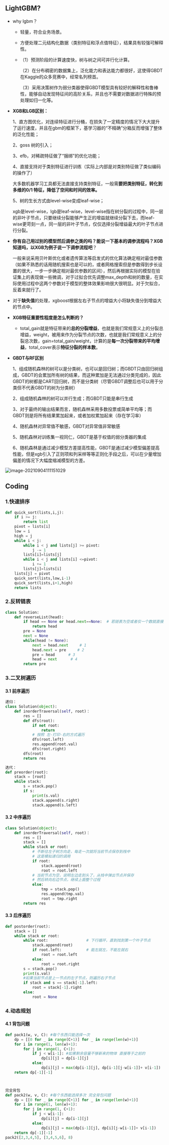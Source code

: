 ## LightGBM?

- why lgbm？

  - 轻量，符合业务场景。

  - 方便处理二元结构化数据（类别特征和浮点值特征），结果具有较强可解释性。

  - （1）预测阶段的计算速度快，树与树之间可并行化计算。 

    （2）在分布稠密的数据集上，泛化能力和表达能力都很好，这使得GBDT在Kaggle的众多竞赛中，经常名列榜首。 

    （3）采用决策树作为弱分类器使得GBDT模型具有较好的解释性和鲁棒性，能够自动发现特征间的高阶关系，并且也不需要对数据进行特殊的预处理如归一化等。

- **XGB和LGB区别：**

  1、直方图优化，对连续特征进行分桶，在损失了一定精度的情况下大大提升了运行速度，并且在gbm的框架下，基学习器的“不精确”分箱反而增强了整体的泛化性能；

  2、goss 树的引入；

  3、efb，对稀疏特征做了“捆绑”的优化功能；

  4、直接支持对于类别特征进行训练（实际上内部是对类别特征做了类似编码的操作了）

  ​	大多数机器学习工具都无法直接支持类别特征，一般需**要把类别特征，转化到多维的0/1 特征，降低了空间和时间的效率。**

  5、树的生长方式由level-wise变成leaf-wise；

  ​		xgb是level-wise，lgb是leaf-wise，level-wise指在树分裂的过程中，同一层的非叶子节点，只要继续分裂能够产生正的增益就继续分裂下去，而leaf-wise更苛刻一点，同一层的非叶子节点，仅仅选择分裂增益最大的叶子节点进行分裂。

- **你有自己用过别的模型然后调参之类的吗？能说一下基本的调参流程吗？XGB知道吗，以XGB为例子说一下调参流程吧**？

  一般来说采用贝叶斯优化或者遗传算法等启发式的优化算法确定相对最佳参数（如果不熟悉的话用随机搜索也是可以的，或者网格搜索但是参数得到步长设置的很大，一步一步确定相对最优参数的区间），然后再根据实际的模型在验证集上的表现做一些微调，对于过拟合优先调整max_depth和树的数量，在实际使用过程中这两个参数对于模型的整体效果影响很大很明显。对于欠拟合，反着来就行了。

- 对于**缺失值**的处理，xgboost根据左右子节点的增益大小将缺失值分到增益大的节点中。

- **XGB特征重要性程度是怎么判断的？**

  - total_gain就是特征带来的**总的分裂增益**，也就是我们常规意义上的分裂总增益，weight，被用来作为分裂节点的次数，也就是我们常规意义上的分裂总次数，gain=total_gain/weight，计算的是**每一次分裂带来的平均增益**，total_cover表示**特征分裂的样本数**。

- **GBDT与RF区别**

  1、组成随机森林的树可以是分类树，也可以是回归树；而GBDT只由回归树组成，GBDT的会累加所有树的结果，而这种累加是无法通过分类完成的，因此GBDT的树都是CART回归树，而不是分类树（尽管GBDT调整后也可以用于分类但不代表GBDT的树为分类树）

  2、组成随机森林的树可以并行生成；而GBDT只能是串行生成

  3、对于最终的输出结果而言，随机森林采用多数投票或简单平均等；而GBDT则是将所有结果累加起来，或者加权累加起来（存在学习率）

  4、随机森林对异常值不敏感，GBDT对异常值非常敏感

  5、随机森林对训练集一视同仁，GBDT是基于权值的弱分类器的集成

  6、随机森林是通过减少模型方差提高性能，GBDT是通过减少模型偏差提高性能，但是xgb引入了正则项和列采样等等正则化手段之后，可以在少量增加偏差的情况下大幅度缩减模型的方差。

![image-20210904111151029](C:\Users\leo\AppData\Roaming\Typora\typora-user-images\image-20210904111151029.png)



## Coding

### 1.快速排序

```python
def quick_sort(lists,i,j):
    if i >= j:
        return list
    pivot = lists[i]
    low = i
    high = j
    while i < j:
        while i < j and lists[j] >= pivot:
            j -= 1
        lists[i]=lists[j]
        while i < j and lists[i] <=pivot:
            i += 1
        lists[j]=lists[i]
    lists[j] = pivot
    quick_sort(lists,low,i-1)
    quick_sort(lists,i+1,high)
    return lists
```

### 2.反转链表

```python
class Solution:
    def reverseList(head):
        if head == None or head.next==None:  # 若链表为空或者仅一个数就直接返回
            return head 
        pre = None
        next = None
        while(head != None): 
            next = head.next     # 1
            head.next = pre     # 2
            pre = head      # 3
            head = next      # 4
        return pre
```

### 3.二叉树遍历



#### 3.1 前序遍历

```python
递归：
class Solution(object):
	def inorderTraversal(self, root)：
		res = []
		def dfs(root):
			if not root:
				return
			# 按照 左-打印-右的方式遍历	
			dfs(root.left)
			res.append(root.val)
			dfs(root.right)
		dfs(root)
		return res
```

```python
迭代：
def preorder(root):
    stack = [root]
    while stack:
        s = stack.pop()
        if s:
            print(s.val)
            stack.append(s.right)
            stack.append(s.left)
```

#### 3.2 中序遍历

```python
class Solution(object):
	def inorderTraversal(self, root)：
		res = []
		stack = []
		while stack or root:
			# 不断往左子树方向走，每走一次就将当前节点保存到栈中
			# 这是模拟递归的调用
			if root:
				stack.append(root)
				root = root.left
			# 当前节点为空，说明左边走到头了，从栈中弹出节点并保存
			# 然后转向右边节点，继续上面整个过程
			else:
				tmp = stack.pop()
				res.append(tmp.val)
				root = tmp.right
		return res
```

#### 3.3 后序遍历

```python
def postorder(root):
    stack = []
    while stack or root:
        while root:                 # 下行循环，直到找到第一个叶子节点
            stack.append(root)
            if root.left:           # 能左就左，不能左就右
                root = root.left 
            else:
                root = root.right     
        s = stack.pop()
        print(s.val)
        #如果当前节点是上一节点的左子节点，则遍历右子节点
        if stack and s == stack[-1].left: 
            root = stack[-1].right
        else:
            root = None
```

### 4.动态规划

#### 4.1 背包问题

```python
def pack1(w, v, C): #每个东西只能选择一次
    dp = [[0 for _ in range(C+1)] for _ in range(len(w)+1)]
    for i in range(1, len(w)+1):
        for j in range(1, C+1):
            if j < w[i-1]: #如果剩余容量不够新来的物体 直接等于之前的
                dp[i][j] = dp[i-1][j]
            else:
                dp[i][j] = max(dp[i-1][j], dp[i-1][j-w[i-1]]+ v[i-1])
    return dp[-1][-1]



完全背包
def pack2(w, v, C): #每个东西能选择多次 完全背包问题
    dp = [[0 for _ in range(C+1)] for _ in range(len(w)+1)]
    for i in range(1, len(w)+1):
        for j in range(1, C+1):
            if j < w[i-1]:
                dp[i][j] = dp[i-1][j]
            else:
                dp[i][j] = max(dp[i-1][j], dp[i][j-w[i-1]]+ v[i-1])
    return dp[-1][-1]
pack2([2,3,4,5], [3,4,5,6], 8)
```

